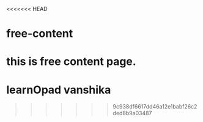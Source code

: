 <<<<<<< HEAD
# free-content
 this is free content page.
=======
# learnOpad vanshika
>>>>>>> 9c938df6617dd46a12e1babf26c2ded8b9a03487
